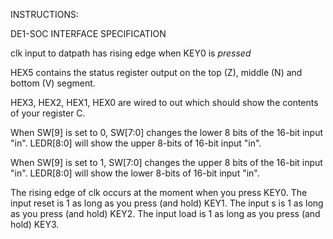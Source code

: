 INSTRUCTIONS:

DE1-SOC INTERFACE SPECIFICATION

clk input to datpath has rising edge when KEY0 is *pressed*

HEX5 contains the status register output on the top (Z), middle (N) and
bottom (V) segment.

HEX3, HEX2, HEX1, HEX0 are wired to out which should show the contents
of your register C.

When SW[9] is set to 0, SW[7:0] changes the lower 8 bits of the 16-bit
input "in". LEDR[8:0] will show the upper 8-bits of 16-bit input "in".

When SW[9] is set to 1, SW[7:0] changes the upper 8 bits of the 16-bit
input "in". LEDR[8:0] will show the lower 8-bits of 16-bit input "in".

The rising edge of clk occurs at the moment when you press KEY0.
The input reset is 1 as long as you press (and hold) KEY1.
The input s is 1 as long as you press (and hold) KEY2.
The input load is 1 as long as you press (and hold) KEY3.
